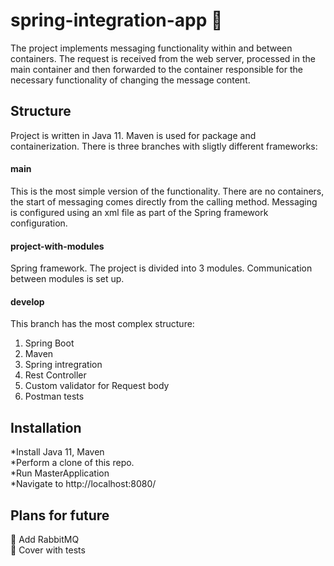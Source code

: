 # spring-integration-app :incoming_envelope:

The project implements messaging functionality within and between containers. The request is received from the web server, processed in the main container and then forwarded to the container responsible for the necessary functionality of changing the message content.

## Structure

Project is written in Java 11. Maven is used for package and containerization. There is three branches with sligtly different frameworks:
#### main
This is the most simple version of the functionality. There are no containers, the start of messaging comes directly from the calling method. Messaging is configured using an xml file as part of the Spring framework configuration.
#### project-with-modules
Spring framework. The project is divided into 3 modules. Communication between modules is set up.
#### develop
This branch has the most complex structure:    
1. Spring Boot    
2. Maven    
3. Spring intregration    
4. Rest Controller    
5. Custom validator for Request body    
6. Postman tests    
   
## Installation
*Install Java 11, Maven    
*Perform a clone of this repo.    
*Run MasterApplication    
*Navigate to http://localhost:8080/

## Plans for future
:black_square_button: Add RabbitMQ    
:black_square_button: Cover with tests    
